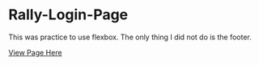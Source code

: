 # Rally-Login-Page

This was practice to use flexbox. The only thing I did not do is the footer. 


[View Page Here](https://reba678.github.io/Rally-Login-Page/)
